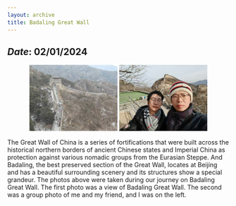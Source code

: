 ```yaml
---
layout: archive
title: Badaling Great Wall
---
```


## *Date*: 02/01/2024

<figure>
  <center>
    <img src="/news/imgs/changcheng_1.png" width="200"/>
    <img src="/news/imgs/changcheng_2.png" width="200"/>
  </center>
</figure>

The Great Wall of China is a series of fortifications that were built across the historical northern borders of ancient Chinese states and Imperial China as protection against various nomadic groups from the Eurasian Steppe. And Badaling, the best preserved section of the Great Wall, locates at Beijing and has a beautiful surrounding scenery and its structures show a special grandeur. The photos above were taken during our journey on Badaling Great Wall. The first photo was a view of Badaling Great Wall. The second was a group photo of me and my friend, and I was on the left.


